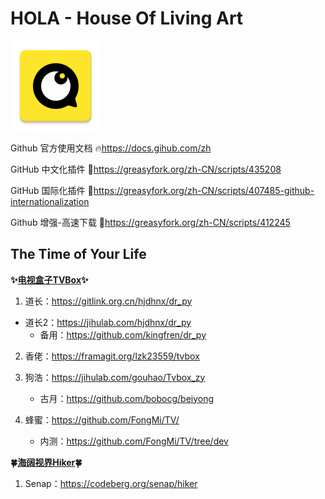 # HOLA - House Of Living Art
![Hello world~](icon.png)

Github 官方使用文档 🔥https://docs.gihub.com/zh

GitHub 中文化插件 🔰https://greasyfork.org/zh-CN/scripts/435208

GitHub 国际化插件 🔰https://greasyfork.org/zh-CN/scripts/407485-github-internationalization

Github 增强-高速下载 🔰https://greasyfork.org/zh-CN/scripts/412245

## The Time of Your Life

**✨[电视盒子TVBox](https://github.com/pvqogw/TVBoxOSC/)✨**

1. 道长：https://gitlink.org.cn/hjdhnx/dr_py
* 道长2：https://jihulab.com/hjdhnx/dr_py
  * 备用：https://github.com/kingfren/dr_py

2. 香佬：https://framagit.org/lzk23559/tvbox

3. 狗浩：https://jihulab.com/gouhao/Tvbox_zy
   * 古月：https://github.com/bobocg/beiyong

4. 蜂蜜：https://github.com/FongMi/TV/
   * 内测：https://github.com/FongMi/TV/tree/dev

**🍀[海阔视界Hiker](https://haikuoshijie.cn/archives/fang-yuan-ying-shi-chang-jian-wen-ti)🍀**

1. Senap：https://codeberg.org/senap/hiker
